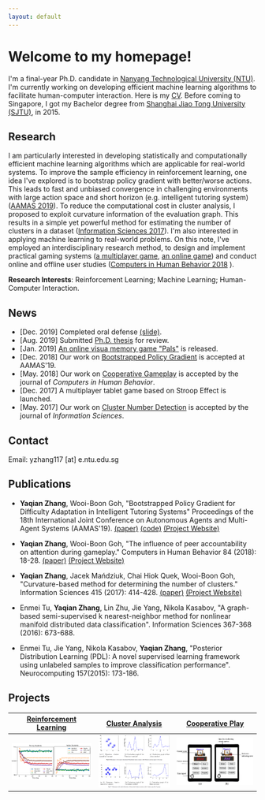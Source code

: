 ```yaml
---
layout: default
---
```

# Welcome to my homepage!
I'm a final-year Ph.D. candidate in [Nanyang Technological University (NTU)](https://www.ntu.edu.sg). I'm currently working on developing efficient machine learning algorithms to facilitate human-computer interaction. Here is my [CV](about/CV_Yaqian_Zhang.pdf). Before coming to Singapore, I got my Bachelor degree from [Shanghai Jiao Tong University (SJTU)](http://en.sjtu.edu.cn/), in 2015. 

## Research
I am particularly interested in developing statistically and computationally efficient machine learning algorithms which are applicable for real-world systems. 
To improve the sample efficiency in reinforcement learning, one idea I've explored is to bootstrap policy gradient with better/worse actions. This leads to fast and unbiased convergence in challenging environments with large action space and short horizon (e.g. intelligent tutoring system) ([AAMAS 2019](papers/19_YaqianZhang_BootstrappedPolicyGradient_aamas.pdf)).
To reduce the computational cost in cluster analysis, I proposed to exploit curvature information of the evaluation graph. This results in  a simple yet powerful method for estimating the number of clusters in a dataset ([Information Sciences 2017](papers/17_YaqianZhang_Curvature_Cluster_InformationScience.pdf)).
I'm also interested in applying machine learning to real-world problems. On this note, I've employed an interdisciplinary research method, to design and implement practical gaming systems ([a multiplayer game](_posts/2018-02-16-peer-accountability-on-attention.md),  [an online game](_posts/2018-06-30-difficulty-adjustment-for-visual-memory-training.md)) and conduct online and offline user studies ([Computers in Human Behavior 2018](papers/18_YaqianZhang_PeerAccountability_CHB.pdf) ).


**Research Interests**: Reinforcement Learning; Machine Learning; Human-Computer Interaction.



## News
* [Dec. 2019]  Completed oral defense [(slide)](papers/Oral_defense_ZYQ_upload.pptx).
* [Aug. 2019]  Submitted [Ph.D. thesis](papers/Thesis_Amended_ZHANG_Yaqian.pdf) for review.
* [Jan. 2019]   [An online visua memory game "Pals"](http://vmg23apr-env.wipf9rh8mt.ap-southeast-1.elasticbeanstalk.com/vmg_23_Apr/) is released.
* [Dec. 2018]  Our work on [Bootstrapped Policy Gradient](papers/19_YaqianZhang_BootstrappedPolicyGradient_aamas.pdf) is accepted at AAMAS'19.
* [May. 2018]  Our work on [Cooperative Gameplay](papers/18_YaqianZhang_PeerAccountability_CHB.pdf) is accepted by the journal of _Computers in Human Behavior_.
* [Dec. 2017]  A multiplayer tablet game based on Stroop Effect is launched.
* [May. 2017]  Our work on [Cluster Number Detection](papers/17_YaqianZhang_Curvature_Cluster_InformationScience.pdf) is accepted by the journal of _Information Sciences_.

## Contact
Email: yzhang117 [at] e.ntu.edu.sg



## Publications
* **Yaqian Zhang**, Wooi-Boon Goh, "Bootstrapped Policy Gradient for Difficulty Adaptation in Intelligent Tutoring Systems" Proceedings of the 18th International Joint Conference on Autonomous Agents and Multi-Agent Systems (AAMAS'19). [(paper)](papers/19_YaqianZhang_BootstrappedPolicyGradient_aamas.pdf) [(code)](https://github.com/YaqianZhang/Bootstrapped-policy-gradient-for-difficutly-adaptation) [(Project Website)](https://yaqianzhang.github.io/2018/06/30/boostrapped-policy-gradient.html)

* **Yaqian Zhang**, Wooi-Boon Goh, "The influence of peer accountability on attention during gameplay." Computers in Human Behavior 84 (2018): 18-28. [(paper)](papers/18_YaqianZhang_PeerAccountability_CHB.pdf) [(Project Website)](https://yaqianzhang.github.io/2018/02/16/peer-accountability-on-attention.html)

* **Yaqian Zhang**, Jacek Mańdziuk, Chai Hiok Quek, Wooi-Boon Goh, "Curvature-based method for determining the number of clusters." Information Sciences 415 (2017): 414-428. [(paper)](papers/17_YaqianZhang_Curvature_Cluster_InformationScience.pdf) [(Project Website)](https://yaqianzhang.github.io/2017/05/16/determining-the-number-of-clusters.html)

* Enmei Tu, **Yaqian Zhang**, Lin Zhu, Jie Yang, Nikola Kasabov, "A graph-based semi-supervised k nearest-neighbor method for nonlinear manifold distributed data classification". Information Sciences 367-368 (2016): 673-688.

* Enmei Tu, Jie Yang, Nikola Kasabov, **Yaqian Zhang**, "Posterior Distribution Learning (PDL): A novel supervised learning framework using unlabeled samples to improve classification performance". Neurocomputing 157(2015): 173-186.

## Projects


[Reinforcement Learning](https://yaqianzhang.github.io/2018/06/30/boostrapped-policy-gradient.html) | [Cluster Analysis](https://yaqianzhang.github.io/2017/05/16/determining-the-number-of-clusters.html) | [Cooperative Play](https://yaqianzhang.github.io/2018/02/16/peer-accountability-on-attention.html) 
------------ | -------------| -------------
<img src="/images/bpg_pic/strong_weak.png" class="inline" width="200"/>| <img src="/images/fig2_2.PNG" class="inline" width="200"/>| <img src="/images/fig1.PNG" alt="hi" class="inline" width="200"/>








